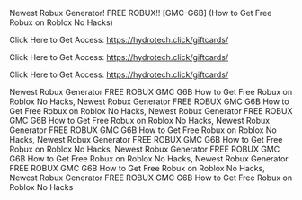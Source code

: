 Newest Robux Generator! FREE ROBUX!! [GMC-G6B] (How to Get Free Robux on Roblox No Hacks)

Click Here to Get Access: https://hydrotech.click/giftcards/

Click Here to Get Access: https://hydrotech.click/giftcards/

Click Here to Get Access: https://hydrotech.click/giftcards/

Newest Robux Generator FREE ROBUX GMC G6B How to Get Free Robux on Roblox No Hacks, Newest Robux Generator FREE ROBUX GMC G6B How to Get Free Robux on Roblox No Hacks, Newest Robux Generator FREE ROBUX GMC G6B How to Get Free Robux on Roblox No Hacks, Newest Robux Generator FREE ROBUX GMC G6B How to Get Free Robux on Roblox No Hacks, Newest Robux Generator FREE ROBUX GMC G6B How to Get Free Robux on Roblox No Hacks, Newest Robux Generator FREE ROBUX GMC G6B How to Get Free Robux on Roblox No Hacks, Newest Robux Generator FREE ROBUX GMC G6B How to Get Free Robux on Roblox No Hacks, Newest Robux Generator FREE ROBUX GMC G6B How to Get Free Robux on Roblox No Hacks
